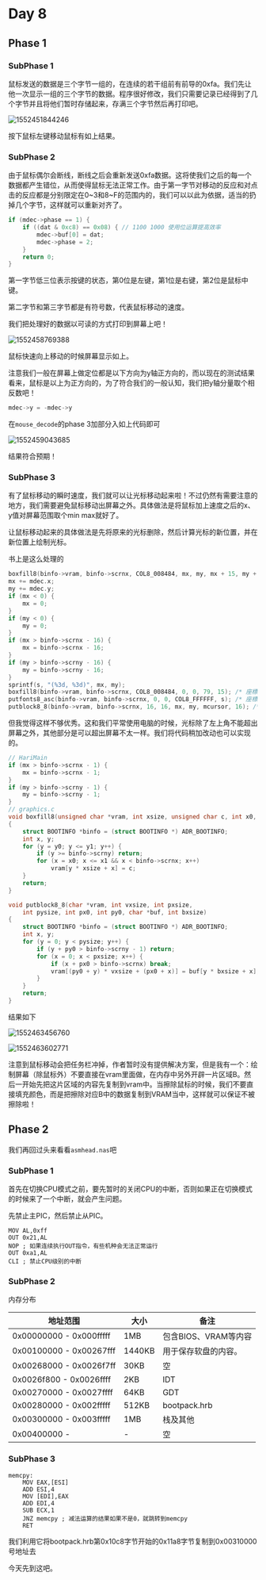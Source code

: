 # Day 8

## Phase 1

### SubPhase 1

鼠标发送的数据是三个字节一组的，在连续的若干组前有前导的0xfa。我们先让他一次显示一组的三个字节的数据。程序很好修改，我们只需要记录已经得到了几个字节并且将他们暂时存储起来，存满三个字节然后再打印吧。

![1552451844246](C:\Users\egwcy\AppData\Roaming\Typora\typora-user-images\1552451844246.png)

按下鼠标左键移动鼠标有如上结果。

### SubPhase 2

由于鼠标偶尔会断线，断线之后会重新发送0xfa数据。这将使我们之后的每一个数据都产生错位，从而使得鼠标无法正常工作。由于第一字节对移动的反应和对点击的反应都是分别限定在0~3和8~F的范围内的，我们可以以此为依据，适当的扔掉几个字节，这样就可以重新对齐了。

```c
if (mdec->phase == 1) {
    if ((dat & 0xc8) == 0x08) { // 1100 1000 使用位运算提高效率
        mdec->buf[0] = dat;
        mdec->phase = 2;
    }
    return 0;
}
```

第一字节低三位表示按键的状态，第0位是左键，第1位是右键，第2位是鼠标中键。

第二字节和第三字节都是有符号数，代表鼠标移动的速度。

我们把处理好的数据以可读的方式打印到屏幕上吧！

![1552458769388](C:\Users\egwcy\AppData\Roaming\Typora\typora-user-images\1552458769388.png)

鼠标快速向上移动的时候屏幕显示如上。

注意我们一般在屏幕上做定位都是以下方向为y轴正方向的，而以现在的测试结果看来，鼠标是以上为正方向的，为了符合我们的一般认知，我们把y轴分量取个相反数吧！

```c
mdec->y = -mdec->y
```

在`mouse_decode`的phase 3加部分入如上代码即可

![1552459043685](C:\Users\egwcy\AppData\Roaming\Typora\typora-user-images\1552459043685.png)

结果符合预期！

### SubPhase 3

有了鼠标移动的瞬时速度，我们就可以让光标移动起来啦！不过仍然有需要注意的地方，我们需要避免鼠标移动出屏幕之外。具体做法是将鼠标加上速度之后的x、y值对屏幕范围取个min max就好了。

让鼠标移动起来的具体做法是先将原来的光标删除，然后计算光标的新位置，并在新位置上绘制光标。

书上是这么处理的

```c
boxfill8(binfo->vram, binfo->scrnx, COL8_008484, mx, my, mx + 15, my + 15); /* マウス消す */
mx += mdec.x;
my += mdec.y;
if (mx < 0) {
    mx = 0;
}
if (my < 0) {
    my = 0;
}
if (mx > binfo->scrnx - 16) {
    mx = binfo->scrnx - 16;
}
if (my > binfo->scrny - 16) {
    my = binfo->scrny - 16;
}
sprintf(s, "(%3d, %3d)", mx, my);
boxfill8(binfo->vram, binfo->scrnx, COL8_008484, 0, 0, 79, 15); /* 座標消す */
putfonts8_asc(binfo->vram, binfo->scrnx, 0, 0, COL8_FFFFFF, s); /* 座標書く */
putblock8_8(binfo->vram, binfo->scrnx, 16, 16, mx, my, mcursor, 16); /* マウス描く */
```

但我觉得这样不够优秀。这和我们平常使用电脑的时候，光标除了左上角不能超出屏幕之外，其他部分是可以超出屏幕不太一样。我们将代码稍加改动也可以实现的。

```c
// HariMain
if (mx > binfo->scrnx - 1) {
    mx = binfo->scrnx - 1;
}
if (my > binfo->scrny - 1) {
    my = binfo->scrny - 1;
}
// graphics.c
void boxfill8(unsigned char *vram, int xsize, unsigned char c, int x0, int y0, int x1, int y1)
{
	struct BOOTINFO *binfo = (struct BOOTINFO *) ADR_BOOTINFO;
	int x, y;
	for (y = y0; y <= y1; y++) {
		if (y >= binfo->scrny) return;
		for (x = x0; x <= x1 && x < binfo->scrnx; x++)
			vram[y * xsize + x] = c;
	}
	return;
}

void putblock8_8(char *vram, int vxsize, int pxsize,
	int pysize, int px0, int py0, char *buf, int bxsize)
{
	struct BOOTINFO *binfo = (struct BOOTINFO *) ADR_BOOTINFO;
	int x, y;
	for (y = 0; y < pysize; y++) {
		if (y + py0 > binfo->scrny - 1) return;
		for (x = 0; x < pxsize; x++) {
			if (x + px0 > binfo->scrnx) break;
			vram[(py0 + y) * vxsize + (px0 + x)] = buf[y * bxsize + x];
		}
	}
	return;
}
```

结果如下

![1552463456760](C:\Users\egwcy\AppData\Roaming\Typora\typora-user-images\1552463456760.png)

![1552463602771](C:\Users\egwcy\AppData\Roaming\Typora\typora-user-images\1552463602771.png)

注意到鼠标移动会把任务栏冲掉，作者暂时没有提供解决方案，但是我有一个：绘制屏幕（除鼠标外）不要直接在vram里面做，在内存中另外开辟一片区域B。然后一开始先把这片区域的内容先复制到vram中。当擦除鼠标的时候，我们不要直接填充颜色，而是把擦除对应B中的数据复制到VRAM当中，这样就可以保证不被擦除啦！

## Phase 2

我们再回过头来看看`asmhead.nas`吧

### SubPhase 1

首先在切换CPU模式之前，要先暂时的关闭CPU的中断，否则如果正在切换模式的时候来了一个中断，就会产生问题。

先禁止主PIC，然后禁止从PIC。

```assembly
MOV AL,0xff
OUT 0x21,AL
NOP ; 如果连续执行OUT指令，有些机种会无法正常运行
OUT 0xa1,AL
CLI ; 禁止CPU级别的中断
```

### SubPhase 2

内存分布

| 地址范围                | 大小   | 备注                 |
| ----------------------- | ------ | -------------------- |
| 0x00000000 - 0x000fffff | 1MB    | 包含BIOS、VRAM等内容 |
| 0x00100000 - 0x00267fff | 1440KB | 用于保存软盘的内容。 |
| 0x00268000 - 0x0026f7ff | 30KB   | 空                   |
| 0x0026f800 - 0x0026ffff | 2KB    | IDT                  |
| 0x00270000 - 0x0027ffff | 64KB   | GDT                  |
| 0x00280000 - 0x002fffff | 512KB  | bootpack.hrb         |
| 0x00300000 - 0x003fffff | 1MB    | 栈及其他             |
| 0x00400000 -            | -      | 空                   |

### SubPhase 3

```assembly
memcpy:
    MOV EAX,[ESI]
    ADD ESI,4
    MOV [EDI],EAX
    ADD EDI,4
    SUB ECX,1
    JNZ memcpy ; 减法运算的结果如果不是0，就跳转到memcpy
    RET
```

我们利用它将bootpack.hrb第0x10c8字节开始的0x11a8字节复制到0x00310000号地址去



今天先到这吧。